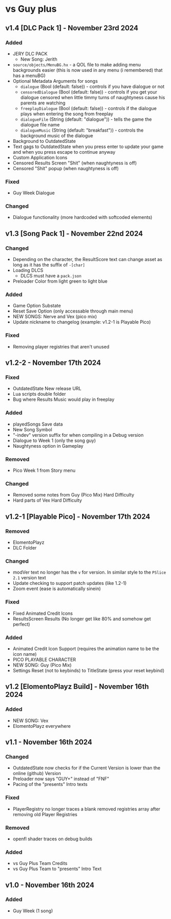 # vs Guy plus
## v1.4 [DLC Pack 1] - November 23rd 2024
### Added
- JERY DLC PACK
  - New Song: Jerith
- `source/objects/MenuBG.hx` - a QOL file to make adding menu backgrounds easier (this is now used in any menu (i remembered) that has a menuBG)
- Optional Metadata Arguments for songs
  - `dialogue` (Bool (default: false)) - controls if you have dialogue or not
  - `censoredDialogue` (Bool (default: false)) - controls if you get your dialogue censored when little timmy turns of naughtyness cause his parents are watching
  - `freeplayDialogue` (Bool (default: false)) - controls if the dialogue plays when entering the song from freeplay
  - `dialogueFile` (String (default: "dialogue")) - tells the game the dialogue file name
  - `dialogueMusic` (String (default: "breakfast")) - controls the background music of the dialogue
- Background to OutdatedState
- Text gags to OutdatedState when you press enter to update your game and when you press escape to continue anyway
- Custom Application Icons
- Censored Results Screen "Shit" (when naughtyness is off)
- Censored "Shit" popup (when naughtyness is off)
### Fixed
- Guy Week Dialogue
### Changed
- Dialogue functionality (more hardcoded with softcoded elements)

## v1.3 [Song Pack 1] - November 22nd 2024
### Changed
- Depending on the character, the ResultScore text can change asset as long as it has the suffix of `-[char]`
- Loading DLCS
  - DLCS must have a `pack.json`
- Preloader Color from light green to light blue
### Added
- Game Option Substate
- Reset Save Option (only accessable through main menu)
- NEW SONGS: Nerve and Vex (pico mix)
- Update nickname to changelog (example: v1.2-1 is Playable Pico)
### Fixed
- Removing player registries that aren't unused

## v1.2-2 - November 17th 2024
### Fixed
- OutdatedState New release URL
- Lua scripts double folder
- Bug where Results Music would play in freeplay
### Added
- playedSongs Save data
- New Song Symbol
- "-indev" version suffix for when compiling in a Debug version
- Dialogue to Week 1 (only the song guy)
- Naughtyness option in Gameplay
### Removed
- Pico Week 1 from Story menu
### Changed
- Removed some notes from Guy (Pico Mix) Hard Difficulty
- Hard parts of Vex Hard Difficulty

## v1.2-1 [Playable Pico] - November 17th 2024
### Removed
- ElomentoPlayz
- DLC Folder
### Changed
- modVer text no longer has the `v` for version. In similar style to the `PSlice 2.1` version text
- Update checking to support patch updates (like 1.2-1)
- Zoom event (ease is automatically sinein)
### Fixed
- Fixed Animated Credit Icons
- ResultsScreen Results (No longer get like 80% and somehow get perfect)
### Added
- Animated Credit Icon Support (requires the animation name to be the icon name)
- PICO PLAYABLE CHARACTER
- NEW SONG: Guy (Pico Mix)
- Settings Reset (not to keybinds) to TitleState (press your reset keybind)

## v1.2 [ElomentoPlayz Build] - November 16th 2024
### Added
- NEW SONG: Vex
- ElomentoPlayz everywhere


## v1.1 - November 16th 2024
### Changed
- OutdatedState now checks for if the Current Version is lower than the online (github) Version
- Preloader now says "GUY+" instead of "FNF"
- Pacing of the "presents" Intro texts
### Fixed
- PlayerRegistry no longer traces a blank removed registries array after removing old Player Registries
### Removed
- openfl shader traces on debug builds
### Added
- vs Guy Plus Team Credits
- vs Guy Plus Team to "presents" Intro Text

## v1.0 - November 16th 2024
### Added
- Guy Week (1 song)
